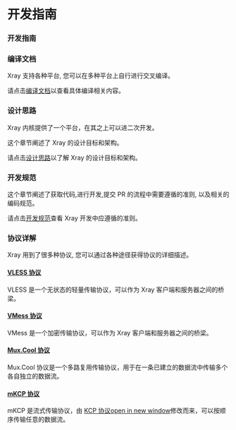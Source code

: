 # 开发指南

### 开发指南 <a href="#kai-fa-zhi-nan" id="kai-fa-zhi-nan"></a>

### 编译文档 <a href="#bian-yi-wen-dang" id="bian-yi-wen-dang"></a>

Xray 支持各种平台, 您可以在多种平台上自行进行交叉编译。

请点击[编译文档](broken-reference)以查看具体编译相关内容。

### 设计思路 <a href="#she-ji-si-lu" id="she-ji-si-lu"></a>

Xray 内核提供了一个平台，在其之上可以进二次开发。

这个章节阐述了 Xray 的设计目标和架构。

请点击[设计思路](broken-reference)以了解 Xray 的设计目标和架构。

### 开发规范 <a href="#kai-fa-gui-fan" id="kai-fa-gui-fan"></a>

这个章节阐述了获取代码,进行开发,提交 PR 的流程中需要遵循的准则, 以及相关的编码规范。

请点击[开发规范](broken-reference)查看 Xray 开发中应遵循的准则。

### 协议详解 <a href="#xie-yi-xiang-jie" id="xie-yi-xiang-jie"></a>

Xray 用到了很多种协议, 您可以通过各种途径获得协议的详细描述。

#### [VLESS 协议](broken-reference) <a href="#vless-xie-yi" id="vless-xie-yi"></a>

VLESS 是一个无状态的轻量传输协议，可以作为 Xray 客户端和服务器之间的桥梁。

#### [VMess 协议](broken-reference) <a href="#vmess-xie-yi" id="vmess-xie-yi"></a>

VMess 是一个加密传输协议，可以作为 Xray 客户端和服务器之间的桥梁。

#### [Mux.Cool 协议](broken-reference) <a href="#muxcool-xie-yi" id="muxcool-xie-yi"></a>

Mux.Cool 协议是一个多路复用传输协议，用于在一条已建立的数据流中传输多个各自独立的数据流。

#### [mKCP 协议](broken-reference) <a href="#mkcp-xie-yi" id="mkcp-xie-yi"></a>

mKCP 是流式传输协议，由 [KCP 协议open in new window](https://github.com/skywind3000/kcp)修改而来，可以按顺序传输任意的数据流。
